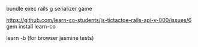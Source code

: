bundle exec rails g serializer game

https://github.com/learn-co-students/js-tictactoe-rails-api-v-000/issues/6
gem install learn-co

learn -b (for browser jasmine tests)
